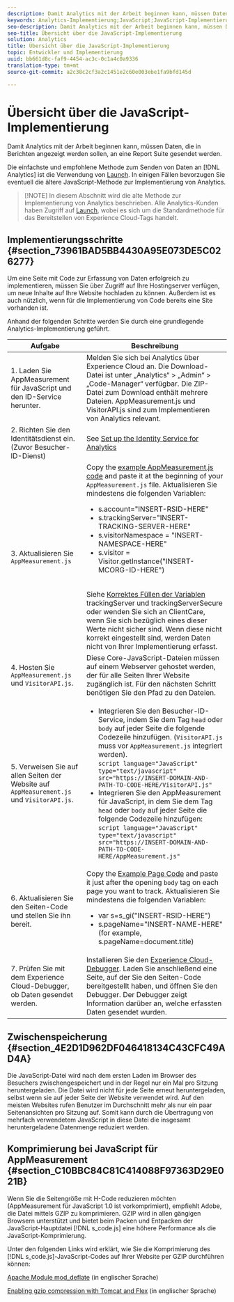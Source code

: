 ```yaml
---
description: Damit Analytics mit der Arbeit beginnen kann, müssen Daten, die in Berichten angezeigt werden sollen, an eine Report Suite gesendet werden.
keywords: Analytics-Implementierung;JavaScript;JavaScript-Implementierung;AppMeasurement;AppMeasurement herunterladen;Identitätsdienst;visitorapi.js;Caching;AppMeasurement-Komprimierung
seo-description: Damit Analytics mit der Arbeit beginnen kann, müssen Daten, die in Berichten angezeigt werden sollen, an eine Report Suite gesendet werden.
seo-title: Übersicht über die JavaScript-Implementierung
solution: Analytics
title: Übersicht über die JavaScript-Implementierung
topic: Entwickler und Implementierung
uuid: bb661d8c-faf9-4454-ac3c-0c1a4c0a9336
translation-type: tm+mt
source-git-commit: a2c38c2cf3a2c1451e2c60e003ebe1fa9bfd145d

---
```



# Übersicht über die JavaScript-Implementierung

Damit Analytics mit der Arbeit beginnen kann, müssen Daten, die in Berichten angezeigt werden sollen, an eine Report Suite gesendet werden.

Die einfachste und empfohlene Methode zum Senden von Daten an [!DNL Analytics] ist die Verwendung von [Launch](/help/implement/implement-with-launch/create-analytics-property.md). In einigen Fällen bevorzugen Sie eventuell die ältere JavaScript-Methode zur Implementierung von Analytics.

> [!NOTE] In diesem Abschnitt wird die alte Methode zur Implementierung von Analytics beschrieben. Alle Analytics-Kunden haben Zugriff auf [Launch](/help/implement/implement-with-launch/create-analytics-property.md), wobei es sich um die Standardmethode für das Bereitstellen von Experience Cloud-Tags handelt.

## Implementierungsschritte {#section_73961BAD5BB4430A95E073DE5C026277}

Um eine Seite mit Code zur Erfassung von Daten erfolgreich zu implementieren, müssen Sie über Zugriff auf Ihre Hostingserver verfügen, um neue Inhalte auf Ihre Website hochladen zu können. Außerdem ist es auch nützlich, wenn für die Implementierung von Code bereits eine Site vorhanden ist.

Anhand der folgenden Schritte werden Sie durch eine grundlegende Analytics-Implementierung geführt.

| Aufgabe | Beschreibung |
|--- |--- |
| 1. Laden Sie AppMeasurement für JavaScript und den ID-Service herunter. | Melden Sie sich bei Analytics über Experience Cloud an. Die Download-Datei ist unter „Analytics“ &gt; „Admin“ &gt; „Code-Manager“ verfügbar.  Die ZIP-Datei zum Download enthält mehrere Dateien.  AppMeasurement.js und VisitorAPI.js sind zum Implementieren von Analytics relevant. |
| 2. Richten Sie den Identitätsdienst ein. (Zuvor Besucher-ID-Dienst) | See [Set up the Identity Service for Analytics](https://docs.adobe.com/content/help/en/id-service/using/home.html) |
| 3. Aktualisieren Sie `AppMeasurement.js` | Copy the [example AppMeasurement.js code](https://docs.adobe.com/content/help/en/analytics/implementation/javascript-implementation/appmeasure-mjs-pagecode.html#section_4351543F2D6049218E18B48769D471E2) and paste it at the beginning of your `AppMeasurement.js` file. Aktualisieren Sie mindestens die folgenden Variablen:<ul><li>s.account="INSERT-RSID-HERE"</li><li>s.trackingServer="INSERT-TRACKING-SERVER-HERE"</li><li>s.visitorNamespace = "INSERT-NAMESPACE-HERE"</li><li>s.visitor = Visitor.getInstance("INSERT-MCORG-ID-HERE")</li></ul><br>Siehe [Korrektes Füllen der Variablen](https://helpx.adobe.com/analytics/kb/determining-data-center.html) trackingServer und trackingServerSecure oder wenden Sie sich an ClientCare, wenn Sie sich bezüglich eines dieser Werte nicht sicher sind. Wenn diese nicht korrekt eingestellt sind, werden Daten nicht von Ihrer Implementierung erfasst.</br> |
| 4. Hosten Sie `AppMeasurement.js` und `VisitorAPI.js`. | Diese Core-JavaScript-Dateien müssen auf einem Webserver gehostet werden, der für alle Seiten Ihrer Website zugänglich ist. Für den nächsten Schritt benötigen Sie den Pfad zu den Dateien. |
| 5. Verweisen Sie auf allen Seiten der Website auf `AppMeasurement.js` und `VisitorAPI.js`. | <ul><li>Integrieren Sie den Besucher-ID-Service, indem Sie dem Tag `head` oder `body` auf jeder Seite die folgende Codezeile hinzufügen. (`VisitorAPI.js` muss vor `AppMeasurement.js` integriert werden).<br>`script language="JavaScript" type="text/javascript" src="https://INSERT-DOMAIN-AND-PATH-TO-CODE-HERE/VisitorAPI.js"`</br></li><li>Integrieren Sie den AppMeasurement für JavaScript, in dem Sie dem Tag `head` oder `body` auf jeder Seite die folgende Codezeile hinzufügen:<br>`script language="JavaScript" type="text/javascript"  src="https://INSERT-DOMAIN-AND-PATH-TO-CODE-HERE/AppMeasurement.js"`</br></li></ul> |
| 6. Aktualisieren Sie den Seiten-Code und stellen Sie ihn bereit. | Copy the [Example Page Code](https://docs.adobe.com/content/help/en/analytics/implementation/javascript-implementation/appmeasure-mjs-pagecode.html#section_042412C29CC249E298F19B2BC2F43CE7) and paste it just after the opening `body` tag on each page you want to track. Aktualisieren Sie mindestens die folgenden Variablen:<ul><li>var s=s_gi("INSERT-RSID-HERE")</li><li>s.pageName="INSERT-NAME-HERE" (for example, s.pageName=document.title)</li></ul> |
| 7. Prüfen Sie mit dem Experience Cloud-Debugger, ob Daten gesendet werden. | Installieren Sie den [Experience Cloud-Debugger](https://docs.adobe.com/content/help/en/analytics/implementation/testing-and-validation/debugger.html#concept_B26FFE005EDD4E0FACB3117AE3E95AA2). Laden Sie anschließend eine Seite, auf der Sie den Seiten-Code bereitgestellt haben, und öffnen Sie den Debugger. Der Debugger zeigt Information darüber an, welche erfassten Daten gesendet wurden. |

## Zwischenspeicherung {#section_4E2D1D962DF046418134C43CFC49AD4A}

Die JavaScript-Datei wird nach dem ersten Laden im Browser des Besuchers zwischengespeichert und in der Regel nur ein Mal pro Sitzung heruntergeladen. Die Datei wird nicht für jede Seite erneut heruntergeladen, selbst wenn sie auf jeder Seite der Website verwendet wird. Auf den meisten Websites rufen Benutzer im Durchschnitt mehr als nur ein paar Seitenansichten pro Sitzung auf. Somit kann durch die Übertragung von mehrfach verwendetem JavaScript in diese Datei die insgesamt heruntergeladene Datenmenge reduziert werden.

## Komprimierung bei JavaScript für AppMeasurement {#section_C10BBC84C81C414088F97363D29E021B}

Wenn Sie die Seitengröße mit H-Code reduzieren möchten (AppMeasurement für JavaScript 1.0 ist vorkomprimiert), empfiehlt Adobe, die Datei mittels GZIP zu komprimieren. GZIP wird in allen gängigen Browsern unterstützt und bietet beim Packen und Entpacken der JavaScript-Hauptdatei [!DNL s_code.js] eine höhere Performance als die JavaScript-Komprimierung.

Unter den folgenden Links wird erklärt, wie Sie die Komprimierung des [!DNL s_code.js]-JavaScript-Codes auf Ihrer Website per GZIP durchführen können:

[Apache Module mod_deflate](https://httpd.apache.org/docs/2.0/mod/mod_deflate.html) (in englischer Sprache)

[Enabling gzip compression with Tomcat and Flex](https://www.cubicleman.com/2007/04/06/enabling-gzip-compression-with-tomcat-and-flex/) (in englischer Sprache)
